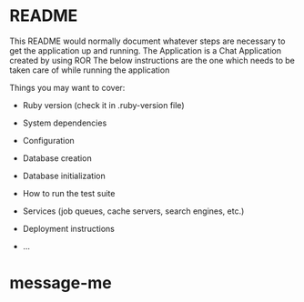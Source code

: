 # README

This README would normally document whatever steps are necessary to get the
application up and running.
The Application is a Chat Application created by using ROR
The below instructions are the one which needs to be taken care of while running the application

Things you may want to cover:

* Ruby version (check it in .ruby-version file)

* System dependencies

* Configuration

* Database creation

* Database initialization

* How to run the test suite

* Services (job queues, cache servers, search engines, etc.)

* Deployment instructions

* ...
# message-me
